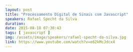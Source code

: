 ```yaml
---
layout: post
title: "Processamento Digital de Sinais com Javascript"
speakers: Rafael Specht da Silva
duration:
date: 2015-08-18 07:30:43
tags: [ javascript ]
img: /assets/image/speakers/rafael-specht-da-silva.jpg
link: https://www.youtube.com/watch?v=e62kMcJdcx4
---
```

